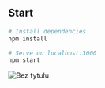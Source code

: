 ## Start

```bash
# Install dependencies 
npm install

# Serve on localhost:3000
npm start
```

![Bez tytułu](https://user-images.githubusercontent.com/77531811/129057008-55b70b9d-fd61-4b25-a4c5-28bc2f411c88.png)

